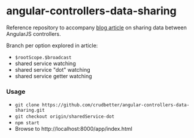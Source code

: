 angular-controllers-data-sharing
================================

Reference repository to accompany [blog article]() on sharing data between AngularJS controllers.

Branch per option explored in article:
- `$rootScope.$broadcast`
- shared service watching
- shared service "dot" watching
- shared service getter watching


### Usage

- `git clone https://github.com/crudbetter/angular-controllers-data-sharing.git`
- `git checkout origin/sharedService-dot`
- `npm start`
- Browse to http://localhost:8000/app/index.html
